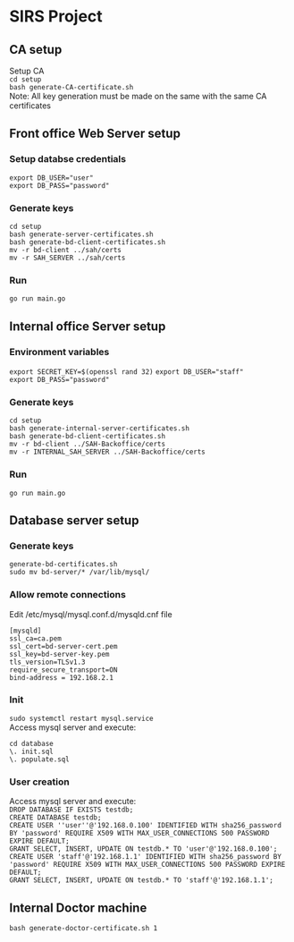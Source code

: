 # SIRS Project

## CA  setup
Setup CA  
` cd setup `  
` bash generate-CA-certificate.sh `  
Note: All key generation must be made on the same with the same CA certificates

## Front office Web Server setup 
### Setup databse credentials
` export DB_USER="user" `    
` export DB_PASS="password" `
### Generate keys  
` cd setup `    
` bash generate-server-certificates.sh `   
` bash generate-bd-client-certificates.sh `    
` mv -r bd-client ../sah/certs `    
` mv -r SAH_SERVER ../sah/certs `    

### Run
` go run main.go `   

## Internal office Server setup
### Environment variables
` export SECRET_KEY=$(openssl rand 32) `
` export DB_USER="staff" `   
` export DB_PASS="password" `  
### Generate keys
` cd setup `    
` bash generate-internal-server-certificates.sh `    
` bash generate-bd-client-certificates.sh `    
` mv -r bd-client ../SAH-Backoffice/certs `    
` mv -r INTERNAL_SAH_SERVER ../SAH-Backoffice/certs `    

### Run
` go run main.go ` 

## Database server setup
### Generate keys
` generate-bd-certificates.sh `    
`sudo mv bd-server/* /var/lib/mysql/ `   

### Allow remote connections 
Edit /etc/mysql/mysql.conf.d/mysqld.cnf file   
```
[mysqld]
ssl_ca=ca.pem
ssl_cert=bd-server-cert.pem
ssl_key=bd-server-key.pem
tls_version=TLSv1.3
require_secure_transport=ON
bind-address = 192.168.2.1
```
### Init
`sudo systemctl restart mysql.service`  
Access mysql server and execute:  
```
cd database
\. init.sql
\. populate.sql
```

### User creation
Access mysql server and execute:  
` DROP DATABASE IF EXISTS testdb; `  
` CREATE DATABASE testdb; `  
` CREATE USER ''user''@'192.168.0.100' IDENTIFIED WITH sha256_password BY 'password' REQUIRE X509 WITH MAX_USER_CONNECTIONS 500 PASSWORD EXPIRE DEFAULT; `    
` GRANT SELECT, INSERT, UPDATE ON testdb.* TO 'user'@'192.168.0.100'; `  
` CREATE USER 'staff'@'192.168.1.1' IDENTIFIED WITH sha256_password BY 'password' REQUIRE X509 WITH MAX_USER_CONNECTIONS 500 PASSWORD EXPIRE DEFAULT; `  
` GRANT SELECT, INSERT, UPDATE ON testdb.* TO 'staff'@'192.168.1.1'; `    


## Internal Doctor machine  
` bash generate-doctor-certificate.sh 1 `  




